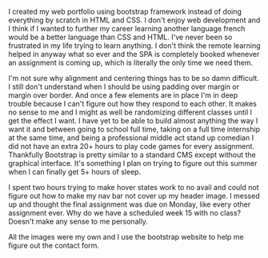 I created my web portfolio using bootstrap framework instead of doing everything by scratch in HTML and CSS. I don't enjoy web development and I think if I wanted to further my career learning another language french would be a better language than CSS and HTML. I've never been so frustrated in my life trying to learn anything. I don't think the remote learning helped in anyway what so ever and the SPA is completely booked whenever an assignment is coming up, which is literally the only time we need them. 

I'm not sure why alignment and centering things has to be so damn difficult. I still don't understand when I should be using padding over margin or margin over border. And once a few elements are in place I'm in deep trouble because I can't figure out how they respond to each other. It makes no sense to me and I might as well be randomizing different classes until I get the effect I want. I have yet to be able to build almost anything the way I want it and between going to school full time, taking on a full time internship at the same time, and being a professional middle act stand up comedian I did not have an extra 20+ hours to play code games for every assignment. Thankfully Bootstrap is pretty similar to a standard CMS except without the graphical interface. It's something I plan on trying to figure out this summer when I can finally get 5+ hours of sleep.

I spent two hours trying to make hover states work to no avail and could not figure out how to make my nav bar not cover up my header image. I messed up and thought the final assignment was due on Monday, like every other assignment ever. Why do we have a scheduled week 15 with no class? Doesn't make any sense to me personally. 

All the images were my own and I use the bootstrap website to help me figure out the contact form.